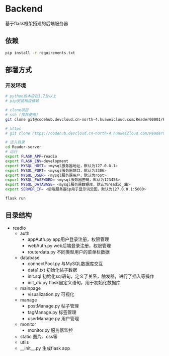 # Backend
基于flask框架搭建的后端服务器

## 依赖

```bash
pip install -r requirements.txt
```

## 部署方式

### 开发环境

```bash
# python版本应在3.7及以上
# pip安装相应依赖

# clone项目
# ssh (推荐使用)
git clone git@codehub.devcloud.cn-north-4.huaweicloud.com:Reader00001/Reader-server.git

# https
# git clone https://codehub.devcloud.cn-north-4.huaweicloud.com/Reader00001/Reader-server.git

# 进入目录
cd Reader-server
# 运行
export FLASK_APP=readio
export FLASK_ENV=development
export MYSQL_HOST= <mysql服务器地址，默认为127.0.0.1>
export MYSQL_PORT= <mysql服务器端口，默认为3306>
export MYSQL_USER= <mysql服务器用户，默认为root>
export MYSQL_PASSWORD= <mysql服务器密码，默认为123456>
export MYSQL_DATABASE= <mysql服务器数据库，默认为readio_db>
export SERVER_IP= <后端服务器ip用于显示词云图，默认为127.0.0.1:5000>

flask run
```

## 目录结构

- readio
  - auth
    - appAuth.py	app用户登录注册，权限管理
    - webAuth.py  web后端登录注册，权限管理
    - routerdata.py   不同类型用户的菜单栏数据
  - database
    - connectPool.py	与MySQL数据库交互
    - data1.txt    初始化帖子数据
    - init.sql       初始化sql语句，定义了关系，触发器，进行了插入等操作
    - init_db.py   flask自定义语句，用于初始化数据库
  - mainpage
    - visualization.py    可视化
  - manage
    - postManage.py    帖子管理
    - tagManage.py    标签管理
    - userManage.py    用户管理
  - monitor
    - monitor.py    服务器监控
  - static   图片、css等
  - utils
  - \_\_init\_\_.py    生成flask app
